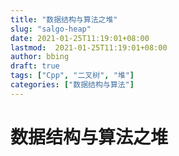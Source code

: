 ```yaml
---
title: "数据结构与算法之堆"
slug: "salgo-heap"
date: 2021-01-25T11:19:01+08:00
lastmod:  2021-01-25T11:19:01+08:00
author: bbing
draft: true
tags: ["Cpp", "二叉树", "堆"]
categories: ["数据结构与算法"]
---
```


# 数据结构与算法之堆
